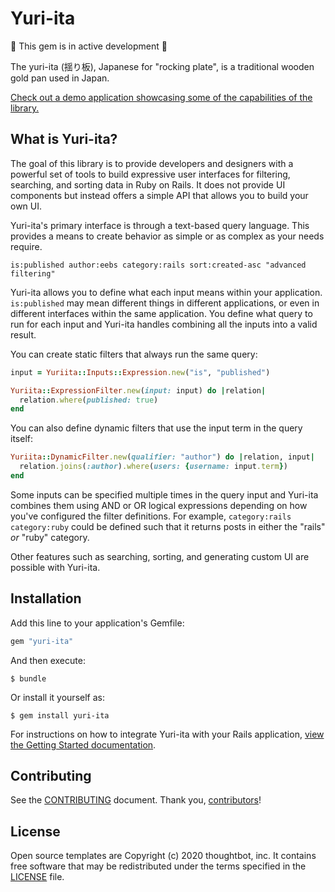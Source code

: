 # Yuri-ita

🚧 This gem is in active development 🚧

The yuri-ita (揺り板), Japanese for "rocking plate", is a traditional wooden gold
pan used in Japan.

[Check out a demo application showcasing some of the capabilities of the
library.][demo]

[demo]: https://yuriita-prerelease.herokuapp.com/movies

## What is Yuri-ita?

The goal of this library is to provide developers and designers with a powerful
set of tools to build expressive user interfaces for filtering, searching, and
sorting data in Ruby on Rails. It does not provide UI components but instead
offers a simple API that allows you to build your own UI.

Yuri-ita's primary interface is through a text-based query language. This
provides a means to create behavior as simple or as complex as your needs
require.


```
is:published author:eebs category:rails sort:created-asc "advanced filtering"
```

Yuri-ita allows you to define what each input means within your application.
`is:published` may mean different things in different applications, or even in
different interfaces within the same application. You define what query to run
for each input and Yuri-ita handles combining all the inputs into a valid result.

You can create static filters that always run the same query:

```ruby
input = Yuriita::Inputs::Expression.new("is", "published")

Yuriita::ExpressionFilter.new(input: input) do |relation|
  relation.where(published: true)
end
```

You can also define dynamic filters that use the input term in the query itself:


```ruby
Yuriita::DynamicFilter.new(qualifier: "author") do |relation, input|
  relation.joins(:author).where(users: {username: input.term})
end
```

Some inputs can be specified multiple times in the query input and Yuri-ita
combines them using AND or OR logical expressions depending on how you've
configured the filter definitions. For example, `category:rails category:ruby`
could be defined such that it returns posts in either the "rails" *or* "ruby"
category.

Other features such as searching, sorting, and generating custom UI are possible
with Yuri-ita.

## Installation

Add this line to your application's Gemfile:

```ruby
gem "yuri-ita"
```

And then execute:

    $ bundle

Or install it yourself as:

    $ gem install yuri-ita

For instructions on how to integrate Yuri-ita with your Rails application,
[view the Getting Started documentation](docs/getting_started.md).

## Contributing

See the [CONTRIBUTING] document. Thank you, [contributors]!

  [CONTRIBUTING]: CONTRIBUTING.md
  [contributors]: https://github.com/thoughtbot/yuri-ita/graphs/contributors

## License

Open source templates are Copyright (c) 2020 thoughtbot, inc.
It contains free software that may be redistributed
under the terms specified in the [LICENSE] file.

[LICENSE]: /LICENSE

<!-- START /templates/footer.md -->

<!-- END /templates/footer.md -->
